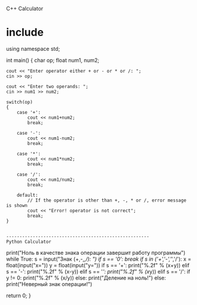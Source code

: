 C++ Calculator

# include <iostream>
using namespace std;

int main()
{
    char op;
    float num1, num2;

    cout << "Enter operator either + or - or * or /: ";
    cin >> op;

    cout << "Enter two operands: ";
    cin >> num1 >> num2;

    switch(op)
    {
        case '+':
            cout << num1+num2;
            break;

        case '-':
            cout << num1-num2;
            break;

        case '*':
            cout << num1*num2;
            break;

        case '/':
            cout << num1/num2;
            break;

        default:
            // If the operator is other than +, -, * or /, error message is shown
            cout << "Error! operator is not correct";
            break;
    }
    
    
    ------------------------------------------------------
    Python Calculator
    
print("Ноль в качестве знака операции завершит работу программы")
while True:
    s = input("Знак (+,-,*,/): ")
    if s == '0': break
    if s in ('+','-','*','/'):
        x = float(input("x="))
        y = float(input("y="))
        if s == '+':
            print("%.2f" % (x+y))
        elif s == '-':
            print("%.2f" % (x-y))
        elif s == '*':
            print("%.2f" % (x*y))
        elif s == '/':
            if y != 0:
                print("%.2f" % (x/y))
            else:
                print("Деление на ноль!")
    else:
        print("Неверный знак операции!")

   return 0;
}
